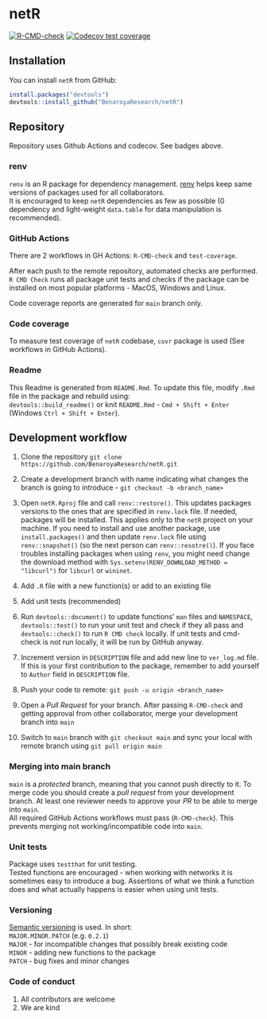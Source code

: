 
<!-- README.md is generated from README.Rmd. Please edit that file -->

# netR

<!-- badges: start -->

[![R-CMD-check](https://github.com/BenaroyaResearch/netR/workflows/R-CMD-check/badge.svg)](https://github.com/BenaroyaResearch/netR/actions)
[![Codecov test
coverage](https://codecov.io/gh/BenaroyaResearch/netR/branch/main/graph/badge.svg)](https://app.codecov.io/gh/BenaroyaResearch/netR?branch=main)
<!-- badges: end -->

## Installation

You can install `netR` from GitHub:

``` r
install.packages("devtools")
devtools::install_github("BenaroyaResearch/netR")
```

## Repository

Repository uses Github Actions and codecov. See badges above.

### renv

`renv` is an R package for dependency management.
[renv](https://rstudio.github.io/renv/articles/renv.html) helps keep
same versions of packages used for all collaborators. <br/> It is
encouraged to keep `netR` dependencies as few as possible (0 dependency
and light-weight `data.table` for data manipulation is recommended).

### GitHub Actions

There are 2 workflows in GH Actions: `R-CMD-check` and `test-coverage`.
<br/>

After each push to the remote repository, automated checks are
performed. `R CMD Check` runs all package unit tests and checks if the
package can be installed on most popular platforms - MacOS, Windows and
Linux. <br/>

Code coverage reports are generated for `main` branch only.

### Code coverage

To measure test coverage of `netR` codebase, `covr` package is used (See
workflows in GitHub Actions).

### Readme

This Readme is generated from `README.Rmd`. To update this file, modify
`.Rmd` file in the package and rebuild using: <br/>
`devtools::build_readme()` or knit `README.Rmd` - `Cmd + Shift + Enter`
(Windows `Ctrl + Shift + Enter`).

## Development workflow

1.  Clone the repository
    `git clone https://github.com/BenaroyaResearch/netR.git`

2.  Create a development branch with name indicating what changes the
    branch is going to introduce - `git checkout -b <branch_name>`

3.  Open `netR.Rproj` file and call `renv::restore()`. This updates
    packages versions to the ones that are specified in `renv.lock`
    file. If needed, packages will be installed. This applies only to
    the `netR` project on your machine. If you need to install and use
    another package, use `install.packages()` and then update
    `renv.lock` file using `renv::snapshot()` (so the next person can
    `renv::resotre()`). If you face troubles installing packages when
    using `renv`, you might need change the download method with
    `Sys.setenv(RENV_DOWNLOAD_METHOD = "libcurl")` for `libcurl` or
    `wininet`.

4.  Add `.R` file with a new function(s) or add to an existing file

5.  Add unit tests (recommended)

6.  Run `devtools::document()` to update functions’ `man` files and
    `NAMESPACE`,  
    `devtools::test()` to run your unit test and check if they all pass
    and `devtools::check()` to run `R CMD check` locally. If unit tests
    and cmd-check is not run locally, it will be run by GitHub anyway.

7.  Increment version in `DESCRIPTION` file and add new line to
    `ver_log.md` file. If this is your first contribution to the
    package, remember to add yourself to `Author` field in `DESCRIPTION`
    file.

8.  Push your code to remote: `git push -u origin <branch_name>`

9.  Open a *Pull Request* for your branch. After passing `R-CMD-check`
    and getting approval from other collaborator, merge your development
    branch into `main`

10. Switch to `main` branch with `git checkout main` and sync your local
    with remote branch using `git pull origin main`

### Merging into main branch

`main` is a *protected* branch, meaning that you cannot push directly to
it. To merge code you should create a *pull request* from your
development branch. At least one reviewer needs to approve your *PR* to
be able to merge into `main`. <br/> All required GitHub Actions
workflows must pass (`R-CMD-check`). This prevents merging not
working/incompatible code into `main`.

### Unit tests

Package uses `testthat` for unit testing. <br/> Tested functions are
encouraged - when working with networks it is sometimes easy to
introduce a bug. Assertions of what we think a function does and what
actually happens is easier when using unit tests.

### Versioning

[Semantic versioning](https://semver.org/) is used. In short: <br/>
`MAJOR.MINOR.PATCH` (e.g. `0.2.1`) <br/> `MAJOR` - for incompatible
changes that possibly break existing code <br/> `MINOR` - adding new
functions to the package <br/> `PATCH` - bug fixes and minor changes
<br/>

### Code of conduct

1.  All contributors are welcome
2.  We are kind
